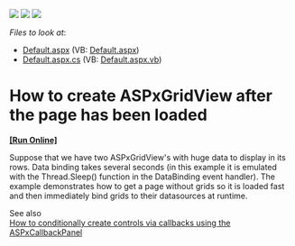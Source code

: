 <!-- default badges list -->
![](https://img.shields.io/endpoint?url=https://codecentral.devexpress.com/api/v1/VersionRange/128538731/10.2.5%2B)
[![](https://img.shields.io/badge/Open_in_DevExpress_Support_Center-FF7200?style=flat-square&logo=DevExpress&logoColor=white)](https://supportcenter.devexpress.com/ticket/details/E2972)
[![](https://img.shields.io/badge/📖_How_to_use_DevExpress_Examples-e9f6fc?style=flat-square)](https://docs.devexpress.com/GeneralInformation/403183)
<!-- default badges end -->
<!-- default file list -->
*Files to look at*:

* [Default.aspx](./CS/WebSite/Default.aspx) (VB: [Default.aspx](./VB/WebSite/Default.aspx))
* [Default.aspx.cs](./CS/WebSite/Default.aspx.cs) (VB: [Default.aspx.vb](./VB/WebSite/Default.aspx.vb))
<!-- default file list end -->
# How to create ASPxGridView after the page has been loaded
<!-- run online -->
**[[Run Online]](https://codecentral.devexpress.com/e2972/)**
<!-- run online end -->


<p>Suppose that we have two ASPxGridView's with  huge data to display in its rows. Data binding takes several seconds (in this example it is emulated with the Thread.Sleep() function in the DataBinding event handler). The example demonstrates how to get a page without grids so it is loaded fast and then immediately bind grids to their datasources at runtime. </p><p>See also<br />
<a href="https://www.devexpress.com/Support/Center/p/E1907">How to conditionally create controls via callbacks using the ASPxCallbackPanel</a></p>

<br/>


